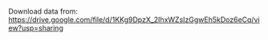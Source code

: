 Download data from: https://drive.google.com/file/d/1KKg9DpzX_2IhxWZsIzGgwEh5kDoz6eCq/view?usp=sharing 
